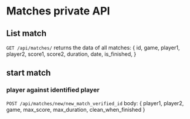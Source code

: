 # Matches private API 

## List match
`GET /api/matches/`
returns the data of all matches:
{
	id,
	game,
	player1,
	player2,
	score1,
	score2,
	duration,
	date,
	is_finished,
}

## start match
### player against identified player
`POST /api/matches/new/new_match_verified_id`
body:
{
	player1,
	player2,
	game,
	max_score,
	max_duration,
	clean_when_finished
}